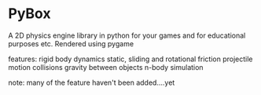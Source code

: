 # PyBox
A 2D physics engine library in python for your games and for educational purposes etc. Rendered using pygame

features:
rigid body dynamics
static, sliding and rotational friction
projectile motion
collisions
gravity between objects
n-body simulation

note: many of the feature haven't been added....yet
